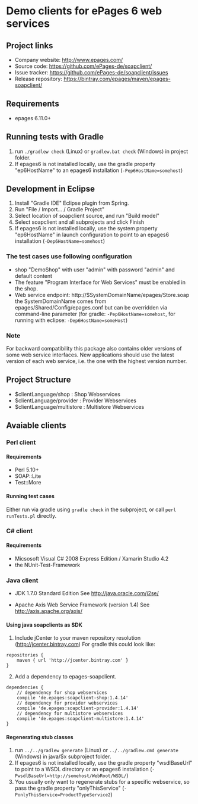 # Demo clients for ePages 6 web services #

## Project links ##

- Company website: http://www.epages.com/
- Source code: https://github.com/ePages-de/soapclient/
- Issue tracker: https://github.com/ePages-de/soapclient/issues
- Release repository: https://bintray.com/epages/maven/epages-soapclient/

## Requirements ##

- epages 6.11.0+

## Running tests with Gradle ##

1. run ```./gradlew check``` (Linux) or ```gradlew.bat check``` (Windows) in project folder.
2. If epages6 is not installed locally, use the
   gradle property "ep6HostName" to an epages6 installation (```-Pep6HostName=somehost```)

## Development in Eclipse ##

1. Install "Gradle IDE" Eclipse plugin from Spring.
2. Run "File / Import... / Gradle Project"
3. Select location of soapclient source, and run "Build model"
4. Select soapclient and all subprojects and click Finish
5. If epages6 is not installed locally, use the
   system property "ep6HostName" in launch configuration to point
   to an epages6 installation (```-Dep6HostName=somehost```)

### The test cases use following configuration ###

- shop "DemoShop" with user "admin" with password "admin" and default content
- The feature "Program Interface for Web Services" must be enabled in the shop.
- Web service endpoint: http://$SystemDomainName/epages/Store.soap
  the SystemDomainName comes from epages/Shared/Config/epages.conf
  but can be overridden via command-line parameter (for gradle: ```-Pep6HostName=somehost```,
  for running with eclipse: ```-Dep6HostName=someHost```)

### Note ###

For backward compatibility this package also contains older versions of some
web service interfaces. New applications should use the latest version of each
web service, i.e. the one with the highest version number.

## Project Structure ##

- $clientLanguage/shop : Shop Webservices
- $clientLanguage/provider : Provider Webservices
- $clientLanguage/multistore : Multistore Webservices

## Avaiable clients ##

### Perl client ###

#### Requirements ####

- Perl 5.10+
- SOAP::Lite
- Test::More

#### Running test cases ####

Either run via gradle using ```gradle check``` in the subproject, or call ```perl runTests.pl``` directly.

### C# client ###

#### Requirements ####

- Micsosoft Visual C# 2008 Express Edition / Xamarin Studio 4.2
- the NUnit-Test-Framework

### Java client ###

- JDK 1.7.0 Standard Edition
  See http://java.oracle.com/j2se/

- Apache Axis Web Service Framework (version 1.4)
  See http://axis.apache.org/axis/

#### Using java soapclients as SDK ####

1. Include jCenter to your maven repository resolution (http://jcenter.bintray.com)
   For gradle this could look like:
```
repositories {
    maven { url 'http://jcenter.bintray.com' }
}
```

2. Add a dependency to epages-soapclient.
```
dependencies {
    // dependency for shop webservices
    compile 'de.epages:soapclient-shop:1.4.14'
    // dependency for provider webservices
    compile 'de.epages:soapclient-provider:1.4.14'
    // dependency for multistore webservices
    compile 'de.epages:soapclient-multistore:1.4.14'
}
```

#### Regenerating stub classes ####

1. run ```../../gradlew generate``` (Linux) or ```../../gradlew.cmd generate``` (Windows) in java/$x subproject folder.
2. If epages6 is not installed locally, use the
   gradle property "wsdlBaseUrl" to point to a WSDL directory or an epages6
   installation (```-PwsdlBaseUrl=http://somehost/WebRoot/WSDL/```)
3. You usually only want to regenerate stubs for a specific webservice, so pass
   the gradle property "onlyThisService" (```-PonlyThisService=ProductTypeService2```)

